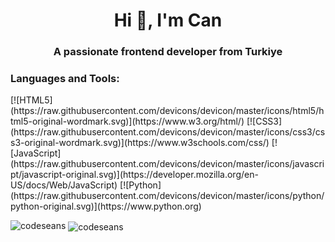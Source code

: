 <h1 align="center">Hi 👋, I'm Can</h1>
<h3 align="center">A passionate frontend developer from Turkiye</h3>


<p align="left">
</p>

<h3 align="left">Languages and Tools:</h3>
[![HTML5](https://raw.githubusercontent.com/devicons/devicon/master/icons/html5/html5-original-wordmark.svg)](https://www.w3.org/html/)
[![CSS3](https://raw.githubusercontent.com/devicons/devicon/master/icons/css3/css3-original-wordmark.svg)](https://www.w3schools.com/css/)
[![JavaScript](https://raw.githubusercontent.com/devicons/devicon/master/icons/javascript/javascript-original.svg)](https://developer.mozilla.org/en-US/docs/Web/JavaScript)
[![Python](https://raw.githubusercontent.com/devicons/devicon/master/icons/python/python-original.svg)](https://www.python.org)

<p><img align="left" src="https://github-readme-stats.vercel.app/api/top-langs?username=codeseans&show_icons=true&locale=en&layout=compact" alt="codeseans" /></p>

<p>&nbsp;<img align="center" src="https://github-readme-stats.vercel.app/api?username=codeseans&show_icons=true&locale=en" alt="codeseans" /></p>

<p><img align="center" src="https://github-readme-streak-stats.herokuapp.com/?user=codeseans&" alt="" /></p>

